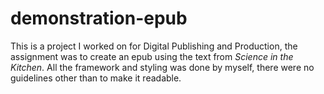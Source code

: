 # demonstration-epub

This is a project I worked on for Digital Publishing and Production, the assignment was to create an epub using the text from <em>Science in the Kitchen</em>. All the framework and styling was done by myself, there were no guidelines other than to make it readable.
